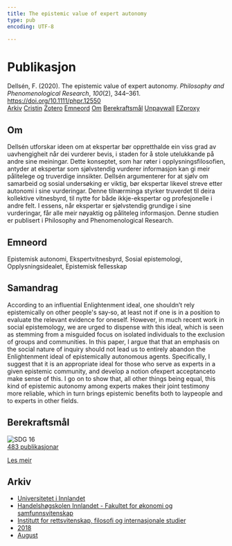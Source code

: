 ```yaml
---
title: The epistemic value of expert autonomy
type: pub
encoding: UTF-8

---
```

<h1>Publikasjon</h1>
<article id="csl-bib-container-TZPHZETU" class="csl-bib-container">
  <div class="csl-bib-body"> <div class="csl-entry">Dellsén, F. (2020). The epistemic value of expert autonomy. <i>Philosophy and Phenomenological Research</i>, <i>100</i>(2), 344–361. <a href="https://doi.org/10.1111/phpr.12550">https://doi.org/10.1111/phpr.12550</a></div> </div>
  <div class="csl-bib-buttons">
    <a href="#taxonomy-article-TZPHZETU" alt="archive" class="csl-bib-button">Arkiv</a>
    <a href="https://app.cristin.no/results/show.jsf?id=1600091" alt="Cristin" class="csl-bib-button">Cristin</a>
    <a href="http://zotero.org/groups/5881554/items/TZPHZETU" alt="Zotero" class="csl-bib-button">Zotero</a>
    <a href="#keywords-article-TZPHZETU" alt="keywords" class="csl-bib-button">Emneord</a>
    <a href="#about-article-TZPHZETU" alt="about_pub" class="csl-bib-button">Om</a>
    <a href="#sdg-article-TZPHZETU" alt="sdg" class="csl-bib-button">Berekraftsmål</a>
    <a href="http://philsci-archive.pitt.edu/15530/1/Scientific%20Autonomy%20Draft16.pdf" alt="Unpaywall" class="csl-bib-button">Unpaywall</a>
    <a href="http://philsci-archive.pitt.edu/15530/1/Scientific%20Autonomy%20Draft16.pdf" alt="EZproxy" class="csl-bib-button">EZproxy</a>
  </div>
  <div id="csl-bib-meta-container-TZPHZETU"></div>
</article>
<div id="csl-bib-meta-TZPHZETU" class="csl-bib-meta">
  <article id="about-article-TZPHZETU" class="about_pub-article">
    <h1>Om</h1>
    Dellsén utforskar ideen om at ekspertar bør oppretthalde ein viss grad av uavhengigheit når dei vurderer bevis, i staden for å stole utelukkande på andre sine meiningar. Dette konseptet, som har røter i opplysningsfilosofien, antyder at ekspertar som sjølvstendig vurderer informasjon kan gi meir pålitelege og truverdige innsikter. Dellsén argumenterer for at sjølv om samarbeid og sosial undersøking er viktig, bør ekspertar likevel streve etter autonomi i sine vurderingar. Denne tilnærminga styrker truverdet til deira kollektive vitnesbyrd, til nytte for både ikkje-ekspertar og profesjonelle i andre felt. I essens, når ekspertar er sjølvstendig grundige i sine vurderingar, får alle meir nøyaktig og påliteleg informasjon. Denne studien er publisert i Philosophy and Phenomenological Research.
  </article>
  <article id="keywords-article-TZPHZETU" class="keywords-article">
    <h1>Emneord</h1>
    Epistemisk autonomi, Ekspertvitnesbyrd, Sosial epistemologi, Opplysningsidealet, Epistemisk fellesskap
  </article>
  <article id="abstract-article-TZPHZETU" class="abstract-article">
    <h1>Samandrag</h1>
    According to an influential Enlightenment ideal, one shouldn’t rely epistemically on other people's say‐so, at least not if one is in a position to evaluate the relevant evidence for oneself. However, in much recent work in social epistemology, we are urged to dispense with this ideal, which is seen as stemming from a misguided focus on isolated individuals to the exclusion of groups and communities. In this paper, I argue that that an emphasis on the social nature of inquiry should not lead us to entirely abandon the Enlightenment ideal of epistemically autonomous agents. Specifically, I suggest that it is an appropriate ideal for those who serve as experts in a given epistemic community, and develop a notion ofexpert acceptanceto make sense of this. I go on to show that, all other things being equal, this kind of epistemic autonomy among experts makes their joint testimony more reliable, which in turn brings epistemic benefits both to laypeople and to experts in other fields.
  </article>
  <article id="sdg-article-TZPHZETU" class="sdg-article">
    <h1>Berekraftsmål</h1>
    <div class="sdg-container"><div id="sdg16" class="sdg">
        <img src="{{< params subfolder >}}images/sdg/sdg16_nn.png" class="image" alt="SDG 16">
        <div class="sdg-overlay">
          <a href="{{< params subfolder >}}nn/archive/?sdg=16#archive" class="sdg-publication-count"><span>483</span> publikasjonar</a>
          <p><a href="https://fn.no/om-fn/fns-baerekraftsmaal/fred-rettferdighet-og-velfungerende-institusjoner?lang=nno-NO" class="sdg-read-more">Les meir</a></p>
        </div>
      </div></div>
  </article>
  <article id="taxonomy-article-TZPHZETU" class="taxonomy-article">
    <h1>Arkiv</h1>
    <ul>
      <li><a href="{{< params subfolder >}}nn/archive/?key=3DCRN523">Universitetet i Innlandet</a></li>
      <li><a href="{{< params subfolder >}}nn/archive/?key=DU8Q9LN9">Handelshøgskolen Innlandet - Fakultet for økonomi og samfunnsvitenskap</a></li>
      <li><a href="{{< params subfolder >}}nn/archive/?key=ITYAG68H">Institutt for rettsvitenskap, filosofi og internasjonale studier</a></li>
      <li><a href="{{< params subfolder >}}nn/archive/?key=U76UGHNS">2018</a></li>
      <li><a href="{{< params subfolder >}}nn/archive/?key=H3RENF6U">August</a></li>
    </ul>
  </article>
</div>
